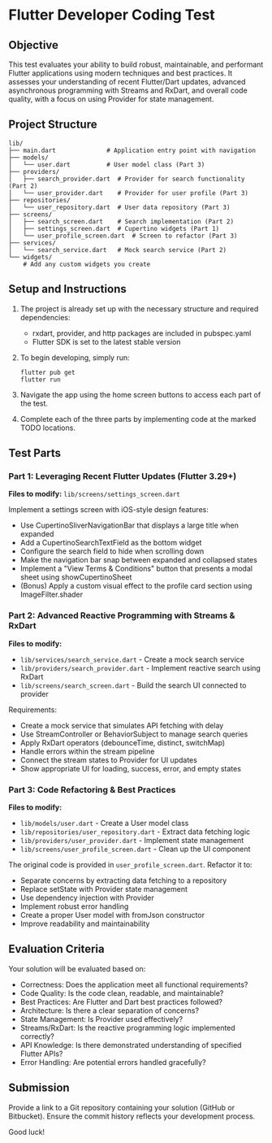 # Flutter Developer Coding Test

## Objective
This test evaluates your ability to build robust, maintainable, and performant Flutter applications using modern techniques and best practices. It assesses your understanding of recent Flutter/Dart updates, advanced asynchronous programming with Streams and RxDart, and overall code quality, with a focus on using Provider for state management.

## Project Structure
```
lib/
├── main.dart              # Application entry point with navigation
├── models/
│   └── user.dart          # User model class (Part 3)
├── providers/
│   ├── search_provider.dart  # Provider for search functionality (Part 2)
│   └── user_provider.dart    # Provider for user profile (Part 3)
├── repositories/
│   └── user_repository.dart  # User data repository (Part 3)
├── screens/
│   ├── search_screen.dart    # Search implementation (Part 2)
│   ├── settings_screen.dart  # Cupertino widgets (Part 1)
│   └── user_profile_screen.dart  # Screen to refactor (Part 3)
├── services/
│   └── search_service.dart   # Mock search service (Part 2)
└── widgets/
    # Add any custom widgets you create
```

## Setup and Instructions
1. The project is already set up with the necessary structure and required dependencies:
   - rxdart, provider, and http packages are included in pubspec.yaml
   - Flutter SDK is set to the latest stable version

2. To begin developing, simply run:
   ```
   flutter pub get
   flutter run
   ```

3. Navigate the app using the home screen buttons to access each part of the test.

4. Complete each of the three parts by implementing code at the marked TODO locations.

## Test Parts

### Part 1: Leveraging Recent Flutter Updates (Flutter 3.29+)
**Files to modify:** `lib/screens/settings_screen.dart`

Implement a settings screen with iOS-style design features:
- Use CupertinoSliverNavigationBar that displays a large title when expanded
- Add a CupertinoSearchTextField as the bottom widget
- Configure the search field to hide when scrolling down
- Make the navigation bar snap between expanded and collapsed states
- Implement a "View Terms & Conditions" button that presents a modal sheet using showCupertinoSheet
- (Bonus) Apply a custom visual effect to the profile card section using ImageFilter.shader

### Part 2: Advanced Reactive Programming with Streams & RxDart
**Files to modify:** 
- `lib/services/search_service.dart` - Create a mock search service
- `lib/providers/search_provider.dart` - Implement reactive search using RxDart
- `lib/screens/search_screen.dart` - Build the search UI connected to provider

Requirements:
- Create a mock service that simulates API fetching with delay
- Use StreamController or BehaviorSubject to manage search queries
- Apply RxDart operators (debounceTime, distinct, switchMap)
- Handle errors within the stream pipeline
- Connect the stream states to Provider for UI updates
- Show appropriate UI for loading, success, error, and empty states

### Part 3: Code Refactoring & Best Practices
**Files to modify:**
- `lib/models/user.dart` - Create a User model class
- `lib/repositories/user_repository.dart` - Extract data fetching logic
- `lib/providers/user_provider.dart` - Implement state management
- `lib/screens/user_profile_screen.dart` - Clean up the UI component

The original code is provided in `user_profile_screen.dart`. Refactor it to:
- Separate concerns by extracting data fetching to a repository
- Replace setState with Provider state management
- Use dependency injection with Provider
- Implement robust error handling
- Create a proper User model with fromJson constructor
- Improve readability and maintainability

## Evaluation Criteria
Your solution will be evaluated based on:
- Correctness: Does the application meet all functional requirements?
- Code Quality: Is the code clean, readable, and maintainable?
- Best Practices: Are Flutter and Dart best practices followed?
- Architecture: Is there a clear separation of concerns?
- State Management: Is Provider used effectively?
- Streams/RxDart: Is the reactive programming logic implemented correctly?
- API Knowledge: Is there demonstrated understanding of specified Flutter APIs?
- Error Handling: Are potential errors handled gracefully?

## Submission
Provide a link to a Git repository containing your solution (GitHub or Bitbucket). Ensure the commit history reflects your development process.

Good luck!
